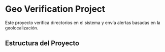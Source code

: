 # Geo Verification Project

Este proyecto verifica directorios en el sistema y envía alertas basadas en la geolocalización.

## Estructura del Proyecto

